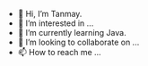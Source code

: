 - 👋 Hi, I’m Tanmay. 
- 👀 I’m interested in ... 
- 🌱 I’m currently learning Java. 
- 💞️ I’m looking to collaborate on ...
- 📫 How to reach me ...

<!---
TanmayKumar005/TanmayKumar005 is a ✨ special ✨ repository because its `README.md` (this file) appears on your GitHub profile.
You can click the Preview link to take a look at your changes.
--->
